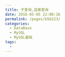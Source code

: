 ```yaml
---
title: 子查询,连接查询
date: 2016-05-05 22:00:16
permalink: /pages/b5b223/
categories:
  - DataBase
  - MySQL
  - MySQL基础
tags:
  - 
---
```

